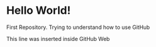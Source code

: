 # Hello World!
 First Repository. Trying to understand how to use GitHub
 
 This line was inserted inside GitHub Web
